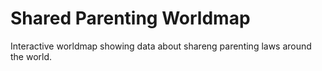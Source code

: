 # Shared Parenting Worldmap

Interactive worldmap showing data about shareng parenting laws around the world.
